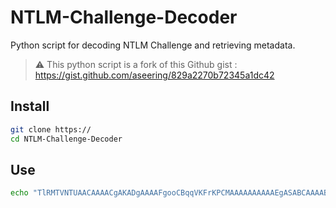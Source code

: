 # NTLM-Challenge-Decoder
Python script for decoding NTLM Challenge and retrieving metadata.

> :warning: This python script is a fork of this Github gist : https://gist.github.com/aseering/829a2270b72345a1dc42

## Install
````bash
git clone https://
cd NTLM-Challenge-Decoder
````

## Use
````bash
echo "TlRMTVNTUAACAAAACgAKADgAAAAFgooCBqqVKFrKPCMAAAAAAAAAAEgASABCAAAABgOAJQAAAA9JAEkAUwAwADEAAgAKAEkASQBTADAAMQABAAoASQBJAFMAMAAxAAQACgBJAEkAUwAwADEAAwAKAEkASQBTADAAMQAHAAgAHwMI0VPy1QEAAAAA" | ./ntlmdecoder.py
````
